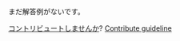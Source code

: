 
まだ解答例がないです。

[コントリビュートしませんか](https://github.com/BFEdev/BFE.dev-solutions/blob/main/problem/reverse-a-linked-list_ja.md)?  [Contribute guideline](https://github.com/BFEdev/BFE.dev-solutions#how-to-contribute)
